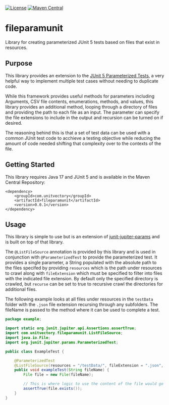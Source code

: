 [![License](https://img.shields.io/badge/License-EPL%202.0-blue.svg)](https://www.eclipse.org/legal/epl-v20.html) [![Maven Central](https://img.shields.io/maven-central/v/com.unitvectory/fileparamunit)](https://mvnrepository.com/artifact/com.unitvectory/fileparamunit)

# fileparamunit

Library for creating parameterized JUnit 5 tests based on files that exist in resources.

## Purpose

This library provides an extension to the [JUnit 5 Parameterized Tests](https://www.baeldung.com/parameterized-tests-junit-5), a very helpful way to implement multiple test cases without needing to duplicate code.

While this framework provides useful methods for parameters including Arguments, CSV file contents, enumerations, methods, and values, this library provides an additional method, looping through a directory of files and providing the path to each file as an input. The parameter can specify the file extensions to include in the output and recursion can be turned on if desired.

The reasoning behind this is that a set of test data can be used with a common JUnit test code to acchieve a testing objective while reducing the amount of code needed shifting that complexity over to the contexts of the file.

## Getting Started

This library requires Java 17 and JUnit 5 and is available in the Maven Central Repository:

```
<dependency>
    <groupId>com.unitvectory</groupId>
    <artifactId>fileparamunit</artifactId>
    <version>0.0.1</version>
</dependency>
```

## Usage

This library is simple to use but is an extension of [junit-jupiter-params](https://mvnrepository.com/artifact/org.junit.jupiter/junit-jupiter-params) and is built on top of that library.

The `@ListFileSource` annotation is provided by this library and is used in conjunction with `@ParameterizedTest` to provide the parameterized test. It provides a single parameter, a String populated with the absolute path to the files specifed by providing `resources` which is the path under resources to crawl along with `fileExtension` which must be specified to filter into files with the indicated file extension. By default only the specified directory is crawled, but `recurse` can be set to true to recursive crawl the directories for additional files.

The following example looks at all files under resources in the `testData` folder with the `.json` file extension recursing through any subfolders. The fileName is passed to the method where it can be used to complete a test.

```java
package example;

import static org.junit.jupiter.api.Assertions.assertTrue;
import com.unitvectory.fileparamunit.ListFileSource;
import java.io.File;
import org.junit.jupiter.params.ParameterizedTest;

public class ExampleTest {

    @ParameterizedTest
    @ListFileSource(resources = "/testData/", fileExtension = ".json", recurse = true)
    public void exampleTest(String fileName) {
        File file = new File(fileName);

        // This is where logic to use the content of the file would go
        assertTrue(file.exists());
    }
}
```
